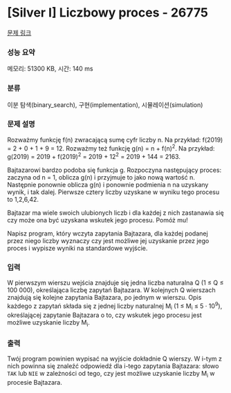 # [Silver I] Liczbowy proces - 26775 

[문제 링크](https://www.acmicpc.net/problem/26775) 

### 성능 요약

메모리: 51300 KB, 시간: 140 ms

### 분류

이분 탐색(binary_search), 구현(implementation), 시뮬레이션(simulation)

### 문제 설명

<p>Rozważmy funkcję f(n) zwracającą sumę cyfr liczby n. Na przykład: f(2019) = 2 + 0 + 1 + 9 = 12. Rozważmy też funkcję g(n) = n + f(n)<sup>2</sup>. Na przykład: g(2019) = 2019 + f(2019)<sup>2</sup> = 2019 + 12<sup>2</sup> = 2019 + 144 = 2163.</p>

<p>Bajtazarowi bardzo podoba się funkcja g. Rozpoczyna następujący proces: zaczyna od n = 1, oblicza g(n) i przyjmuje to jako nową wartość n. Następnie ponownie oblicza g(n) i ponownie podmienia n na uzyskany wynik, i tak dalej. Pierwsze cztery liczby uzyskane w wyniku tego procesu to 1,2,6,42.</p>

<p>Bajtazar ma wiele swoich ulubionych liczb i dla każdej z nich zastanawia się czy może ona być uzyskana wskutek jego procesu. Pomóż mu!</p>

<p>Napisz program, który wczyta zapytania Bajtazara, dla każdej podanej przez niego liczby wyznaczy czy jest możliwe jej uzyskanie przez jego proces i wypisze wyniki na standardowe wyjście.</p>

### 입력 

 <p>W pierwszym wierszu wejścia znajduje się jedna liczba naturalna Q (1 ≤ Q ≤ 100 000), określająca liczbę zapytań Bajtazara. W kolejnych Q wierszach znajdują się kolejne zapytania Bajtazara, po jednym w wierszu. Opis każdego z zapytań składa się z jednej liczby naturalnej M<sub>i</sub> (1 ≤ M<sub>i</sub> ≤ 5 · 10<sup>9</sup>), określającej zapytanie Bajtazara o to, czy wskutek jego procesu jest możliwe uzyskanie liczby M<sub>i</sub>.</p>

### 출력 

 <p>Twój program powinien wypisać na wyjście dokładnie Q wierszy. W i-tym z nich powinna się znaleźć odpowiedź dla i-tego zapytania Bajtazara: słowo <code>TAK</code> lub <code>NIE</code> w zależności od tego, czy jest możliwe uzyskanie liczby M<sub>i</sub> w procesie Bajtazara.</p>

